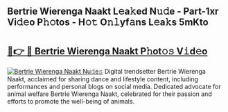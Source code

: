 ## Bertrie Wierenga Naakt L𝚎a𝚔ed N𝚞𝚍e - Part-1xr Vi𝚍𝚎o P𝚑𝚘tos - H𝚘𝚝 O𝚗𝚕yf𝚊ns L𝚎a𝚔s 5mKto

# <h2><a href="http://kf6boo.oniu.top/?m=Bertrie+Wierenga+Naakt">🔗👉 🔴 Bertrie Wierenga Naakt P𝚑ot𝚘𝚜 V𝚒d𝚎o</a></h2>

[![Bertrie Wierenga Naakt Nu𝚍e𝚜](https://i.imgur.com/0qMVB7G.gif)](http://kf6boo.oniu.top/?m=Bertrie+Wierenga+Naakt)
Digital trendsetter Bertrie Wierenga Naakt, acclaimed for sharing dance and lifestyle content, including performances and personal blogs on social media. Dedicated advocate for animal welfare Bertrie Wierenga Naakt, celebrated for their passion and efforts to promote the well-being of animals.  
